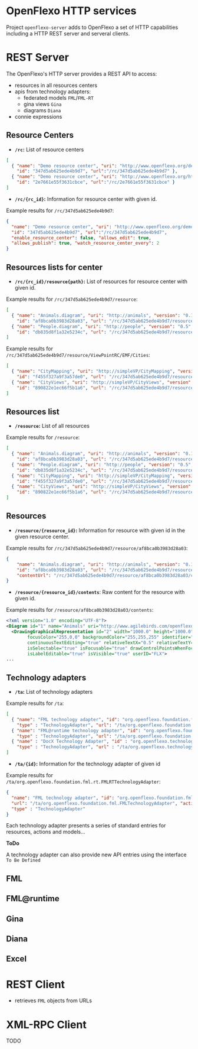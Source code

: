 
# OpenFlexo HTTP services

Project `openflexo-server` adds to OpenFlexo a set of HTTP capabilities including a HTTP REST server and serveral clients.

# REST Server

The OpenFlexo's HTTP server provides a REST API to access:

- resources in all resources centers
- apis from technology adapters:
	- federated models `FML`/`FML-RT` 
	- gina views `Gina`
	- diagrams `Diana`
- connie expressions

## Resource Centers

- **`/rc`:** List of resource centers

```json
[ 
  { "name": "Demo resource center", "uri": "http://www.openflexo.org/demos-rc", 
    "id": "347d5ab625ede4b9d7", "url":"/rc/347d5ab625ede4b9d7" },
  { "name": "Demo resource center", "uri": "http://www.openflexo.org/http", 
    "id": "2e7661e55f3631cbce", "url":"/rc/2e7661e55f3631cbce" }  
]
```

- **`/rc/{rc_id}`:** Information for resource center with given id.

Example results for `/rc/347d5ab625ede4b9d7`:

```json
{ 
  "name": "Demo resource center", "uri": "http://www.openflexo.org/demos-rc",
  "id": "347d5ab625ede4b9d7", "url":"/rc/347d5ab625ede4b9d7",
  "enable_resource_center": false, "allows_edit": true, 
  "allows_publish": true, "watch_resource_center_every": 2
}
```

## Resources lists for center

- **`/rc/{rc_id}/resource{path}`:** List of resources for resource center with given id.

Example results for `/rc/347d5ab625ede4b9d7/resource`:

```json
[ 
  { "name": "Animals.diagram", "uri": "http://animals", "version": "0.1", "type": "Diagram",
    "id": "af8bca0b3983d28a03", "url": "/rc/347d5ab625ede4b9d7/resource/af8bca0b3983d28a03" },
  { "name": "People.diagram", "uri": "http://people", "version": "0.5", "type": "Diagram",
    "id": "db835d8f1a32e5234c", "url": "/rc/347d5ab625ede4b9d7/resource/db835d8f1a32e5234c" }
]
```

Example results for `/rc/347d5ab625ede4b9d7/resource/ViewPointRC/EMF/Cities`:

```json
[ 
  { "name": "CityMapping", "uri": "http://simpleVP/CityMapping", "version": "0.2", "type": "EMF",
    "id": "f455f327a9f3a57de0", "url": "/rc/347d5ab625ede4b9d7/resource/f455f327a9f3a57de0" },
  { "name": "CityViews", "uri": "http://simpleVP/CityViews", "version": "0.2", "type": "EMF",
    "id": "890822e1ec66f5b1a6", "url": "/rc/347d5ab625ede4b9d7/resource/890822e1ec66f5b1a6" }
]
```

## Resources list

- **`/resource`:** List of all resources

Example results for `/resource`:

```json
[ 
  { "name": "Animals.diagram", "uri": "http://animals", "version": "0.1", "type": "Diagram",
    "id": "af8bca0b3983d28a03", "url": "/rc/347d5ab625ede4b9d7/resource/af8bca0b3983d28a03" },
  { "name": "People.diagram", "uri": "http://people", "version": "0.5", "type": "Diagram",
    "id": "db835d8f1a32e5234c", "url": "/rc/347d5ab625ede4b9d7/resource/db835d8f1a32e5234c" }
  { "name": "CityMapping", "uri": "http://simpleVP/CityMapping", "version": "0.2", "type": "EMF",
    "id": "f455f327a9f3a57de0", "url": "/rc/347d5ab625ede4b9d7/resource/f455f327a9f3a57de0" },
  { "name": "CityViews", "uri": "http://simpleVP/CityViews", "version": "0.2", "type": "EMF",
    "id": "890822e1ec66f5b1a6", "url": "/rc/347d5ab625ede4b9d7/resource/890822e1ec66f5b1a6" }
]
```

## Resources

- **`/resource/{resource_id}`:** Information for resource with given id in the given resource center.

Example results for `/rc/347d5ab625ede4b9d7/resource/af8bca0b3983d28a03`:

```json 
{
    "name": "Animals.diagram", "uri": "http://animals", "version": "0.1", "type": "Diagram",
    "id": "af8bca0b3983d28a03", "url": "/rc/347d5ab625ede4b9d7/resource/af8bca0b3983d28a03",
    "contentUrl": "/rc/347d5ab625ede4b9d7/resource/af8bca0b3983d28a03/contents"
}
```

- **`/resource/{resource_id}/contents`**: Raw content for the resource with given id.

Example results for `/resource/af8bca0b3983d28a03/contents`:

```xml
<?xml version="1.0" encoding="UTF-8"?>
<Diagram id="1" name="Animals" uri="http://www.agilebirds.com/openflexo/ViewPoints/Basic/BasicOntology.owl/DiagramSpecification/DiagramSpecification.diagramspecification/Animals" userID="FLX">
  <DrawingGraphicalRepresentation id="2" width="1000.0" height="1000.0" drawWorkingArea="true" selectionColor="0,0,255" 
        focusColor="255,0,0" backgroundColor="255,255,255" identifier="root" layer="0" hasText="true" isMultilineAllowed="false" 
        continuousTextEditing="true" relativeTextX="0.5" relativeTextY="0.5" absoluteTextX="0.0" absoluteTextY="0.0" textAlignment="CENTER" 
        isSelectable="true" isFocusable="true" drawControlPointsWhenFocused="true" drawControlPointsWhenSelected="true" isReadOnly="false" 
        isLabelEditable="true" isVisible="true" userID="FLX">
...
```

## Technology adapters

- **`/ta`:** List of technology adapters

Example results for `/ta`:

```json
[ 
  { "name": "FML technology adapter", "id": "org.openflexo.foundation.fml.FMLTechnologyAdapter", 
    "type" : "TechnologyAdapter", "url": "/ta/org.openflexo.foundation.fml.FMLTechnologyAdapter"},
  { "name": "FML@runtime technology adapter", "id": "org.openflexo.foundation.fml.rt.FMLRTTechnologyAdapter", 
    "type" : "TechnologyAdapter", "url": "/ta/org.openflexo.foundation.fml.rt.FMLRTTechnologyAdapter"},
  { "name" : "DocX Technology Adapter", "id" : "org.openflexo.technologyadapter.docx.DocXTechnologyAdapter",
    "type" : "TechnologyAdapter", "url" : "/ta/org.openflexo.technologyadapter.docx.DocXTechnologyAdapter" }
]
```

- **`/ta/{id}`:** Information for the technology adapter of given id

Example results for `/ta/org.openflexo.foundation.fml.rt.FMLRTTechnologyAdapter`:

```json
{
  "name": "FML technology adapter", "id": "org.openflexo.foundation.fml.FMLTechnologyAdapter",
  "url": "/ta/org.openflexo.foundation.fml.FMLTechnologyAdapter", "activated": true,
  "type" : "TechnologyAdapter"
}
```

Each technology adapter presents a series of standard entries for resources, actions and models...

**ToDo**

A technology adapter can also provide new API entries using the interface `To Be Defined`

## FML



## FML@runtime

## Gina

## Diana

## Excel

# REST Client

- retrieves `FML` objects from URLs

# XML-RPC Client

TODO
